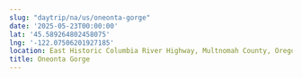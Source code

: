 ```yaml
---
slug: "daytrip/na/us/oneonta-gorge"
date: '2025-05-23T00:00:00'
lat: '45.589264802458075'
lng: '-122.07506201927185'
location: East Historic Columbia River Highway, Multnomah County, Oregon, United States
title: Oneonta Gorge
---
```



